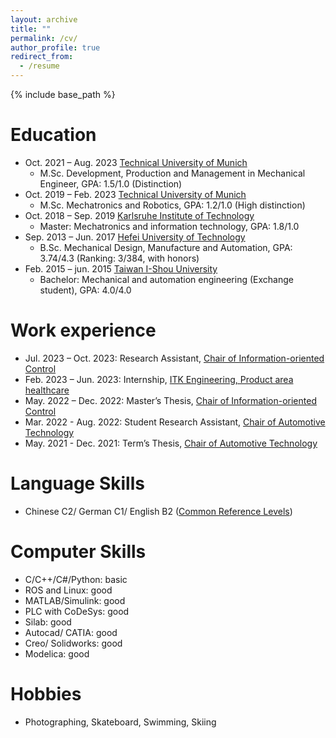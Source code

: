 ```yaml
---
layout: archive
title: ""
permalink: /cv/
author_profile: true
redirect_from:
  - /resume
---
```


{% include base_path %}

Education
======
* Oct. 2021 – Aug. 2023 [Technical University of Munich](https://www.tum.de/en/)
  * M.Sc. Development, Production and Management in Mechanical Engineer, GPA: 1.5/1.0 (Distinction)
* Oct. 2019 – Feb. 2023 [Technical University of Munich](https://www.tum.de/en/)
  * M.Sc. Mechatronics and Robotics, GPA: 1.2/1.0 (High distinction)
* Oct. 2018 – Sep. 2019 [Karlsruhe Institute of Technology](https://www.kit.edu/english/)
  * Master: Mechatronics and information technology, GPA: 1.8/1.0 
* Sep. 2013 – Jun. 2017 [Hefei University of Technology](https://jxxysme.hfut.edu.cn/)
  * B.Sc. Mechanical Design, Manufacture and Automation, GPA: 3.74/4.3 (Ranking: 3/384, with honors)
* Feb. 2015 – jun. 2015 [Taiwan I-Shou University](https://www2.isu.edu.tw/en1/)
  * Bachelor: Mechanical and automation engineering (Exchange student), GPA: 4.0/4.0

Work experience
======
* Jul. 2023 – Oct. 2023: Research Assistant, [Chair of Information-oriented Control](https://www.ce.cit.tum.de/en/itr/home/)
* Feb. 2023 – Jun. 2023: Internship, [ITK Engineering, Product area healthcare](https://www.itk-engineering.de/en/healthcare/medical-robotics/)
* May. 2022 – Dec. 2022: Master’s Thesis, [Chair of Information-oriented Control](https://www.ce.cit.tum.de/en/itr/home/)
* Mar. 2022 - Aug. 2022: Student Research Assistant, [Chair of Automotive Technology](https://www.mos.ed.tum.de/en/ftm/main-research/automated-driving/driving-simulator/)
* May. 2021 - Dec. 2021: Term’s Thesis, [Chair of Automotive Technology](https://www.mos.ed.tum.de/en/ftm/home/)
  
Language Skills
======
* Chinese C2/ German C1/ English B2 ([Common Reference Levels](https://en.wikipedia.org/wiki/Common_European_Framework_of_Reference_for_Languages))
  
Computer Skills
======
* C/C++/C#/Python: basic
* ROS and Linux: good
* MATLAB/Simulink: good
* PLC with CoDeSys: good
* Silab: good
* Autocad/ CATIA: good
* Creo/ Solidworks: good
* Modelica: good

Hobbies
======
* Photographing, Skateboard, Swimming, Skiing
  

